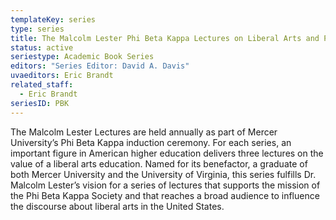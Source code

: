 ```yaml
---
templateKey: series
type: series
title: The Malcolm Lester Phi Beta Kappa Lectures on Liberal Arts and Public Life
status: active
seriestype: Academic Book Series
editors: "Series Editor: David A. Davis"
uvaeditors: Eric Brandt
related_staff:
  - Eric Brandt
seriesID: PBK
---
```

The Malcolm Lester Lectures are held annually as part of Mercer University’s Phi Beta Kappa induction ceremony. For each series, an important figure in American higher education delivers three lectures on the value of a liberal arts education. Named for its benefactor, a graduate of both Mercer University and the University of Virginia, this series fulfills Dr. Malcolm Lester’s vision for a series of lectures that supports the mission of the Phi Beta Kappa Society and that reaches a broad audience to influence the discourse about liberal arts in the United States.  